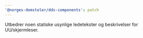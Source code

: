 ```yaml
---
'@norges-domstoler/dds-components': patch
---
```


Utbedrer noen statiske usynlige ledetekster og beskrivelser for UU/skjermleser.
